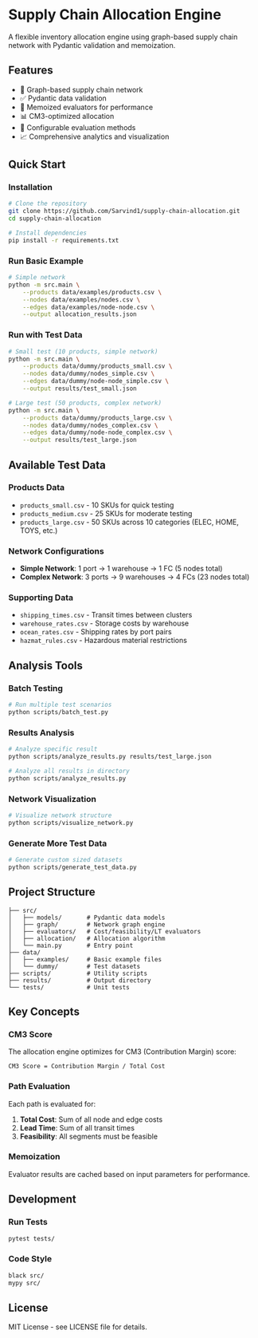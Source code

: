 # Supply Chain Allocation Engine

A flexible inventory allocation engine using graph-based supply chain network with Pydantic validation and memoization.

## Features
- 🔗 Graph-based supply chain network
- ✅ Pydantic data validation
- 🚀 Memoized evaluators for performance
- 📊 CM3-optimized allocation
- 🔧 Configurable evaluation methods
- 📈 Comprehensive analytics and visualization

## Quick Start

### Installation
```bash
# Clone the repository
git clone https://github.com/Sarvind1/supply-chain-allocation.git
cd supply-chain-allocation

# Install dependencies
pip install -r requirements.txt
```

### Run Basic Example
```bash
# Simple network
python -m src.main \
    --products data/examples/products.csv \
    --nodes data/examples/nodes.csv \
    --edges data/examples/node-node.csv \
    --output allocation_results.json
```

### Run with Test Data
```bash
# Small test (10 products, simple network)
python -m src.main \
    --products data/dummy/products_small.csv \
    --nodes data/dummy/nodes_simple.csv \
    --edges data/dummy/node-node_simple.csv \
    --output results/test_small.json

# Large test (50 products, complex network)
python -m src.main \
    --products data/dummy/products_large.csv \
    --nodes data/dummy/nodes_complex.csv \
    --edges data/dummy/node-node_complex.csv \
    --output results/test_large.json
```

## Available Test Data

### Products Data
- `products_small.csv` - 10 SKUs for quick testing
- `products_medium.csv` - 25 SKUs for moderate testing  
- `products_large.csv` - 50 SKUs across 10 categories (ELEC, HOME, TOYS, etc.)

### Network Configurations
- **Simple Network**: 1 port → 1 warehouse → 1 FC (5 nodes total)
- **Complex Network**: 3 ports → 9 warehouses → 4 FCs (23 nodes total)

### Supporting Data
- `shipping_times.csv` - Transit times between clusters
- `warehouse_rates.csv` - Storage costs by warehouse
- `ocean_rates.csv` - Shipping rates by port pairs
- `hazmat_rules.csv` - Hazardous material restrictions

## Analysis Tools

### Batch Testing
```bash
# Run multiple test scenarios
python scripts/batch_test.py
```

### Results Analysis
```bash
# Analyze specific result
python scripts/analyze_results.py results/test_large.json

# Analyze all results in directory
python scripts/analyze_results.py
```

### Network Visualization
```bash
# Visualize network structure
python scripts/visualize_network.py
```

### Generate More Test Data
```bash
# Generate custom sized datasets
python scripts/generate_test_data.py
```

## Project Structure
```
├── src/
│   ├── models/       # Pydantic data models
│   ├── graph/        # Network graph engine
│   ├── evaluators/   # Cost/feasibility/LT evaluators
│   ├── allocation/   # Allocation algorithm
│   └── main.py       # Entry point
├── data/
│   ├── examples/     # Basic example files
│   └── dummy/        # Test datasets
├── scripts/          # Utility scripts
├── results/          # Output directory
└── tests/            # Unit tests
```

## Key Concepts

### CM3 Score
The allocation engine optimizes for CM3 (Contribution Margin) score:
```
CM3 Score = Contribution Margin / Total Cost
```

### Path Evaluation
Each path is evaluated for:
1. **Total Cost**: Sum of all node and edge costs
2. **Lead Time**: Sum of all transit times
3. **Feasibility**: All segments must be feasible

### Memoization
Evaluator results are cached based on input parameters for performance.

## Development

### Run Tests
```bash
pytest tests/
```

### Code Style
```bash
black src/
mypy src/
```

## License
MIT License - see LICENSE file for details.
